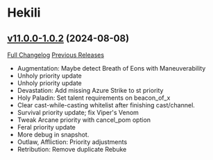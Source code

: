 # Hekili

## [v11.0.0-1.0.2](https://github.com/Hekili/hekili/tree/v11.0.0-1.0.2) (2024-08-08)
[Full Changelog](https://github.com/Hekili/hekili/compare/v11.0.0-1.0.1...v11.0.0-1.0.2) [Previous Releases](https://github.com/Hekili/hekili/releases)

- Augmentation: Maybe detect Breath of Eons with Maneuverability  
- Unholy priority update  
- Unholy priority update  
- Devastation: Add missing Azure Strike to st priority  
- Holy Paladin: Set talent requirements on beacon\_of\_x  
- Clear cast-while-casting whitelist after finishing cast/channel.  
- Survival priority update; fix Viper's Venom  
- Tweak Arcane priority with cancel\_pom option  
- Feral priority update  
- More debug in snapshot.  
- Outlaw, Affliction: Priority adjustments  
- Retribution: Remove duplicate Rebuke  
